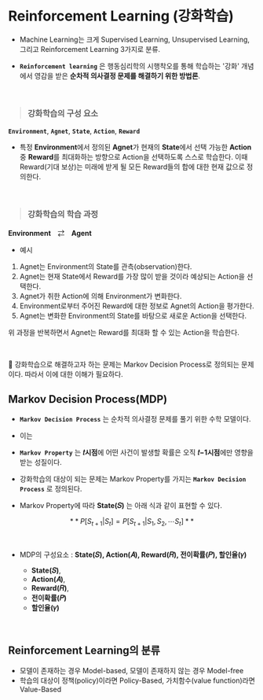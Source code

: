 # Reinforcement Learning (강화학습)

- Machine Learning는 크게 Supervised Learning, Unsupervised Learning, 그리고 Reinforcement Learning 3가지로 분류.

- **`Reinforcement learning`** 은 행동심리학의 시행착오를 통해 학습하는 '강화' 개념에서 영감을 받은 **순차적 의사결정 문제를 해결하기 위한 방법론**.

<br/>

> ### **강화학습의 구성 요소**

**`Environment`**, **`Agnet`**, **`State`**, **`Action`**, **`Reward`**

- 특정 **Environment**에서 정의된 **Agnet**가 현재의 **State**에서 선택 가능한 **Action** 중 **Reward**를 최대화하는 방향으로 Action을 선택하도록 스스로 학습한다. 이때 Reward(기대 보상)는 미래에 받게 될 모든 Reward들의 합에 대한 현재 값으로 정의한다.

<br/>

> ### **강화학습의 학습 과정**

**Environment**　⇄　**Agent**

- 예시

1. Agnet는 Environment의 State를 관측(observation)한다.
2. Agnet는 현재 State에서 Reward를 가장 많이 받을 것이라 예상되는 Action을 선택한다.
3. Agnet가 취한 Action에 의해 Environment가 변화한다.
4. Environment로부터 주어진 Reward에 대한 정보로 Agnet의 Action을 평가한다. 
5. Agnet는 변화한 Environment의 State를 바탕으로 새로운 Action을 선택한다.

위 과정을 반복하면서 Agnet는 Reward를 최대화 할 수 있는 Action을 학습한다.

<br/>

🤔 강화학습으로 해결하고자 하는 문제는 Markov Decision Process로 정의되는 문제이다. 따라서 이에 대한 이해가 필요하다.


## Markov Decision Process(MDP)

- **`Markov Decision Process`** 는 순차적 의사결정 문제를 풀기 위한 수학 모델이다.

- 이는
- **`Markov Property`** 는 **𝑡시점**에 어떤 사건이 발생할 확률은 오직 **𝑡−1시점**에만 영향을 받는 성질이다.

- 강화학습의 대상이 되는 문제는 Markov Property를 가지는 **`Markov Decision Process`** 로 정의된다.

-  Markov Property에 따라 **State(𝑆)** 는 아래 식과 같이 표현할 수 있다.

$$  **P[S_{t+1}|S_t] = P[S_{t+1}|S_1,S_2,⋯S_t]**  $$

<br/>

- MDP의 구성요소 : **State(𝑆), Action(𝐴), Reward(𝑅), 전이확률(𝑃), 할인율(𝛾)**

  -  **State(𝑆)**, 
  -  **Action(𝐴)**,
  -  **Reward(𝑅)**,
  -  **전이확률(𝑃)**
  -  **할인율(𝛾)**

<br/>

## Reinforcement Learning의 분류

- 모델이 존재하는 경우 Model-based, 모델이 존재하지 않는 경우 Model-free
- 학습의 대상이 정책(policy)이라면 Policy-Based, 가치함수(value function)라면 Value-Based

